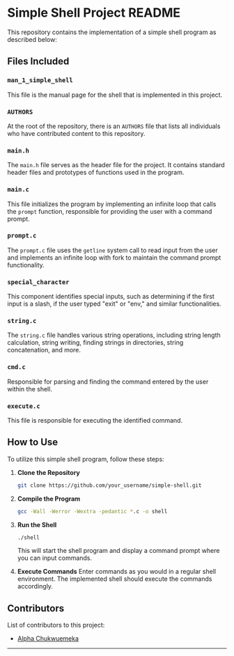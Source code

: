 # Simple Shell Project README

This repository contains the implementation of a simple shell program as described below:

## Files Included

### `man_1_simple_shell`
This file is the manual page for the shell that is implemented in this project.

### `AUTHORS`
At the root of the repository, there is an `AUTHORS` file that lists all individuals who have contributed content to this repository.

### `main.h`
The `main.h` file serves as the header file for the project. It contains standard header files and prototypes of functions used in the program.

### `main.c`
This file initializes the program by implementing an infinite loop that calls the `prompt` function, responsible for providing the user with a command prompt.

### `prompt.c`
The `prompt.c` file uses the `getline` system call to read input from the user and implements an infinite loop with fork to maintain the command prompt functionality.

### `special_character`
This component identifies special inputs, such as determining if the first input is a slash, if the user typed "exit" or "env," and similar functionalities.

### `string.c`
The `string.c` file handles various string operations, including string length calculation, string writing, finding strings in directories, string concatenation, and more.

### `cmd.c`
Responsible for parsing and finding the command entered by the user within the shell.

### `execute.c`
This file is responsible for executing the identified command.

## How to Use

To utilize this simple shell program, follow these steps:

1. **Clone the Repository**
    ```bash
    git clone https://github.com/your_username/simple-shell.git
    ```

2. **Compile the Program**
    ```bash
    gcc -Wall -Werror -Wextra -pedantic *.c -o shell
    ```

3. **Run the Shell**
    ```bash
    ./shell
    ```
    This will start the shell program and display a command prompt where you can input commands.

4. **Execute Commands**
    Enter commands as you would in a regular shell environment. The implemented shell should execute the commands accordingly.

## Contributors
List of contributors to this project:
- [Alpha Chukwuemeka](https://github.com/010binary)

---
